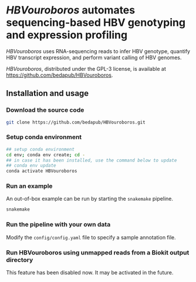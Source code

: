 *HBVouroboros* automates sequencing-based HBV genotyping and expression profiling
===

*HBVouroboros* uses RNA-sequencing reads to infer HBV genotype, quantify HBV
transcript expression, and perform variant calling of HBV genomes.

*HBVouroboros*, distributed under the GPL-3 license, is available at
https://github.com/bedapub/HBVouroboros.

## Installation and usage

### Download the source code

```bash
git clone https://github.com/bedapub/HBVouroboros.git
```

### Setup conda environment

```bash
## setup conda environment
cd env; conda env create; cd -
## in case it has been installed, use the command below to update
## conda env update
conda activate HBVouroboros
```

### Run an example

An out-of-box example can be run by starting the `snakemake` pipeline.

```bash
snakemake
```

### Run the pipeline with your own data

Modify the `config/config.yaml` file to specify a sample annotation file.

### Run HBVouroboros using unmapped reads from a Biokit output directory

This feature has been disabled now. It may be activated in the future.



